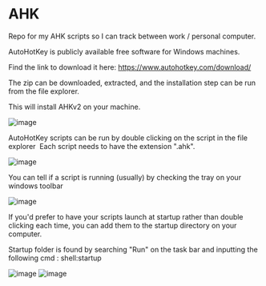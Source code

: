 # AHK
Repo for my AHK scripts so I can track between work / personal computer. 

AutoHotKey is publicly available free software for Windows machines. 

Find the link to download it here: https://www.autohotkey.com/download/

The zip can be downloaded, extracted, and the installation step can be run from the file explorer. 

This will install AHKv2 on your machine. 

![image](https://github.com/user-attachments/assets/5fcb4fc3-3249-4922-a32b-d0a17ca6854a)

AutoHotKey scripts can be run by double clicking on the script in the file explorer 
Each script needs to have the extension ".ahk". 

![image](https://github.com/user-attachments/assets/f4d83831-f0df-407f-b748-c7f750cef037)

You can tell if a script is running (usually) by checking the tray on your windows toolbar

![image](https://github.com/user-attachments/assets/641e1992-0768-497a-8c6b-346ae89d0750)

If you'd prefer to have your scripts launch at startup rather than double clicking each time, you can add them to the startup directory on your computer. 

Startup folder is found by searching "Run" on the task bar and inputting the following cmd : shell:startup

![image](https://github.com/user-attachments/assets/d8c64d93-8d6f-4065-8711-b1521ab15e2e)
![image](https://github.com/user-attachments/assets/1ab9275d-9f1a-4024-b659-530fb26f88a4)
